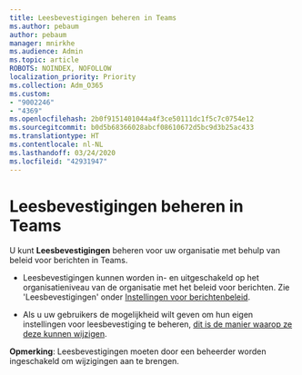 ```yaml
---
title: Leesbevestigingen beheren in Teams
ms.author: pebaum
author: pebaum
manager: mnirkhe
ms.audience: Admin
ms.topic: article
ROBOTS: NOINDEX, NOFOLLOW
localization_priority: Priority
ms.collection: Adm_O365
ms.custom:
- "9002246"
- "4369"
ms.openlocfilehash: 2b0f9151401044a4f3ce50111dc1f5c7c0754e12
ms.sourcegitcommit: b0d5b68366028abcf08610672d5bc9d3b25ac433
ms.translationtype: HT
ms.contentlocale: nl-NL
ms.lasthandoff: 03/24/2020
ms.locfileid: "42931947"
---
```

# <a name="controlling-read-receipts-in-teams"></a>Leesbevestigingen beheren in Teams

U kunt **Leesbevestigingen** beheren voor uw organisatie met behulp van beleid voor berichten in Teams.

- Leesbevestigingen kunnen worden in- en uitgeschakeld op het organisatieniveau van de organisatie met het beleid voor berichten. Zie 'Leesbevestigingen' onder [Instellingen voor berichtenbeleid](https://docs.microsoft.com/microsoftteams/messaging-policies-in-teams#messaging-policy-settings).

- Als u uw gebruikers de mogelijkheid wilt geven om hun eigen instellingen voor leesbevestiging te beheren, [dit is de manier waarop ze deze kunnen wijzigen](https://docs.microsoft.com/microsoftteams/messaging-policies-in-teams#messaging-policy-settings). 

**Opmerking**: Leesbevestigingen moeten door een beheerder worden ingeschakeld om wijzigingen aan te brengen.
